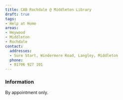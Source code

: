 ```yaml
---
title: CAB Rochdale @ Middleton Library
draft: true
tags:
- Help at Home
areas:
- Heywood
- Middleton
- Rochdale
contact:
  addresses:
  - Sure Start, Windermere Road, Langley, Middleton
  phone:
  - 01706 927 101
---
```


### Information
By appointment only.


